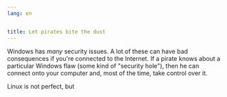 ```yaml
---
lang: en


title: Let pirates bite the dust
---
```


Windows has <i>many</i> security issues. A lot of these can have bad consequences if you're connected to the Internet. If a pirate knows about a particular Windows flaw (some kind of "security hole"), then he can connect onto your computer and, most of the time, take control over it.

Linux is not perfect, but




